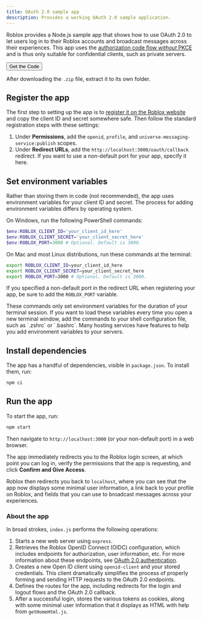 ```yaml
---
title: OAuth 2.0 sample app
description: Provides a working OAuth 2.0 sample application.
---
```


Roblox provides a Node.js sample app that shows how to use OAuth 2.0 to let users log in to their Roblox accounts and broadcast messages across their experiences. This app uses the [authorization code flow _without_ PKCE](oauth2-overview.md#grant-types) and is thus only suitable for confidential clients, such as private servers.

<a href="../../assets/open-cloud/open-cloud-nodejs-sample-oauth2-main.zip">
  <Button variant="contained">Get the Code</Button>
</a>

<br />

After downloading the `.zip` file, extract it to its own folder.

## Register the app

The first step to setting up the app is to [register it on the Roblox website](oauth2-registration.md) and copy the client ID and secret somewhere safe. Then follow the standard registration steps with these settings:

1. Under **Permissions**, add the `openid`, `profile`, and `universe-messaging-service:publish` scopes.
1. Under **Redirect URLs**, add the `http://localhost:3000/oauth/callback` redirect. If you want to use a non-default port for your app, specify it here.

## Set environment variables

Rather than storing them in code (not recommended), the app uses environment variables for your client ID and secret. The process for adding environment variables differs by operating system.

On Windows, run the following PowerShell commands:

```powershell
$env:ROBLOX_CLIENT_ID='your_client_id_here'
$env:ROBLOX_CLIENT_SECRET='your_client_secret_here'
$env:ROBLOX_PORT=3000 # Optional. Default is 3000.
```

On Mac and most Linux distributions, run these commands at the terminal:

```bash
export ROBLOX_CLIENT_ID=your_client_id_here
export ROBLOX_CLIENT_SECRET=your_client_secret_here
export ROBLOX_PORT=3000 # Optional. Default is 3000.
```

If you specified a non-default port in the redirect URL when registering your app, be sure to add the `ROBLOX_PORT` variable.

<Alert severity="info">
These commands only set environment variables for the duration of your terminal session. If you want to load these variables every time you open a new terminal window, add the commands to your shell configuration file, such as `.zshrc` or `.bashrc`. Many hosting services have features to help you add environment variables to your servers.
</Alert>

## Install dependencies

The app has a handful of dependencies, visible in `package.json`. To install them, run:

```bash
npm ci
```

## Run the app

To start the app, run:

```bash
npm start
```

Then navigate to `http://localhost:3000` (or your non-default port) in a web browser.

The app immediately redirects you to the Roblox login screen, at which point you can log in, verify the permissions that the app is requesting, and click **Confirm and Give Access**.

Roblox then redirects you back to `localhost`, where you can see that the app now displays some minimal user information, a link back to your profile on Roblox, and fields that you can use to broadcast messages across your experiences.

### About the app

In broad strokes, `index.js` performs the following operations:

1. Starts a new web server using `express`.
1. Retrieves the Roblox OpenID Connect (OIDC) configuration, which includes endpoints for authorization, user information, etc. For more information about these endpoints, see [OAuth 2.0 authentication](../reference/oauth2.md).
1. Creates a new Open ID client using `openid-client` and your stored credentials. This client dramatically simplifies the process of properly forming and sending HTTP requests to the OAuth 2.0 endpoints.
1. Defines the routes for the app, including redirects for the login and logout flows and the OAuth 2.0 callback.
1. After a successful login, stores the various tokens as cookies, along with some minimal user information that it displays as HTML with help from `getHomeHtml.js`.
